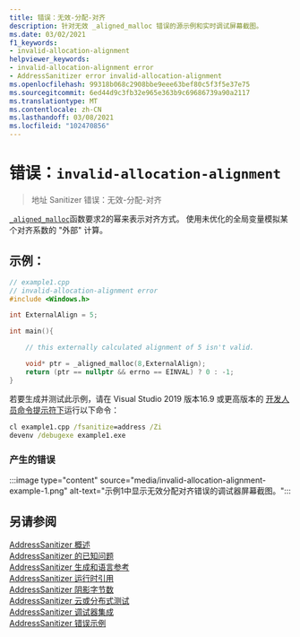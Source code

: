 ```yaml
---
title: 错误：无效-分配-对齐
description: 针对无效 _aligned_malloc 错误的源示例和实时调试屏幕截图。
ms.date: 03/02/2021
f1_keywords:
- invalid-allocation-alignment
helpviewer_keywords:
- invalid-allocation-alignment error
- AddressSanitizer error invalid-allocation-alignment
ms.openlocfilehash: 99318b068c2908bbe9eee63bef80c5f3f5e37e75
ms.sourcegitcommit: 6ed44d9c3fb32e965e363b9c69686739a90a2117
ms.translationtype: MT
ms.contentlocale: zh-CN
ms.lasthandoff: 03/08/2021
ms.locfileid: "102470856"
---
```

# <a name="error-invalid-allocation-alignment"></a>错误：`invalid-allocation-alignment`

> 地址 Sanitizer 错误：无效-分配-对齐

[`_aligned_malloc`](../c-runtime-library/reference/aligned-malloc.md)函数要求2的幂来表示对齐方式。 使用未优化的全局变量模拟某个对齐系数的 "外部" 计算。

## <a name="example"></a>示例：

```cpp
// example1.cpp
// invalid-allocation-alignment error
#include <Windows.h>

int ExternalAlign = 5;

int main(){

    // this externally calculated alignment of 5 isn't valid.

    void* ptr = _aligned_malloc(8,ExternalAlign); 
    return (ptr == nullptr && errno == EINVAL) ? 0 : -1;
}
```

若要生成并测试此示例，请在 Visual Studio 2019 版本16.9 或更高版本的 [开发人员命令提示符下](../build/building-on-the-command-line.md#developer_command_prompt_shortcuts)运行以下命令：

```cmd
cl example1.cpp /fsanitize=address /Zi
devenv /debugexe example1.exe
```

### <a name="resulting-error"></a>产生的错误

:::image type="content" source="media/invalid-allocation-alignment-example-1.png" alt-text="示例1中显示无效分配对齐错误的调试器屏幕截图。":::

## <a name="see-also"></a>另请参阅

[AddressSanitizer 概述](./asan.md)\
[AddressSanitizer 的已知问题](./asan-known-issues.md)\
[AddressSanitizer 生成和语言参考](./asan-building.md)\
[AddressSanitizer 运行时引用](./asan-runtime.md)\
[AddressSanitizer 阴影字节数](./asan-shadow-bytes.md)\
[AddressSanitizer 云或分布式测试](./asan-offline-crash-dumps.md)\
[AddressSanitizer 调试器集成](./asan-debugger-integration.md)\
[AddressSanitizer 错误示例](./asan-error-examples.md)
